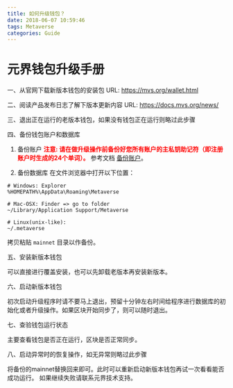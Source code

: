 ```yaml
---
title: 如何升级钱包？
date: 2018-06-07 10:59:46
tags: Metaverse
categories: Guide
---
```



# 元界钱包升级手册

一、从官网下载新版本钱包的安装包
URL: <https://mvs.org/wallet.html>

二、阅读产品发布日志了解下版本更新内容
URL: <https://docs.mvs.org/news/>

三、退出正在运行的老版本钱包，如果没有钱包正在运行则略过此步骤

四、备份钱包账户和数据库
1. 备份账户
<font color="#FF0000"> <b> 注意: 请在做升级操作前备份好您所有账户的主私钥助记符（即注册账户时生成的24个单词）。
</b></font> 参考文档 [备份账户](backup-account.html)。

2. 备份数据库
在文件浏览器中打开以下位置：
```
# Windows: Explorer
%HOMEPATH%\AppData\Roaming\Metaverse

# Mac-OSX: Finder => go to folder
~/Library/Application Support/Metaverse

# Linux(unix-like):
~/.metaverse
```
拷贝粘贴 `mainnet` 目录以作备份。

五、安装新版本钱包

可以直接进行覆盖安装，也可以先卸载老版本再安装新版本。

六、启动新版本钱包

初次启动升级程序时请不要马上退出，预留十分钟左右时间给程序进行数据库的初始化或者升级操作。如果区块开始同步了，则可以随时退出。

七、查验钱包运行状态

主要查看钱包是否正在运行，区块是否正常同步。

八、启动异常时的恢复操作，如无异常则略过此步骤

将备份的mainnet替换回来即可。此时可以重新启动新版本钱包再试一次看看能否成功运行。
如果继续失败请联系元界技术支持。
